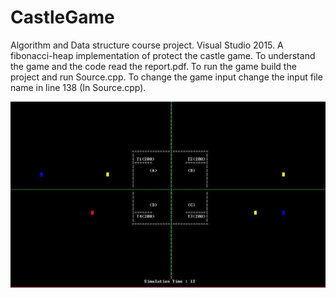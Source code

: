 # CastleGame
Algorithm and Data structure course project.
Visual Studio 2015.
A fibonacci-heap implementation of protect the castle game.
To understand the game and the code read the report.pdf.
To run the game build the project and run Source.cpp.
To change the game input change the input file name in line 138 (In Source.cpp).

![alt text](https://github.com/MohamedAhmedAllam/CastleGame/blob/master/Capture.JPG)
